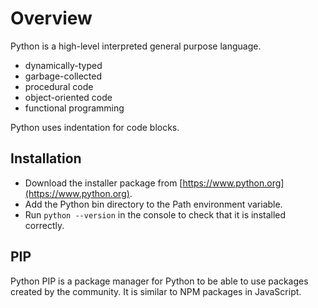# Overview

Python is a high-level interpreted general purpose language.

- dynamically-typed
- garbage-collected
- procedural code
- object-oriented code
- functional programming

Python uses indentation for code blocks.

## Installation

- Download the installer package from [https://www.python.org](https://www.python.org).
- Add the Python bin directory to the Path environment variable.
- Run `python --version` in the console to check that it is installed correctly.

## PIP

Python PIP is a package manager for Python to be able to use packages created by the community. It is similar to NPM packages in JavaScript.
